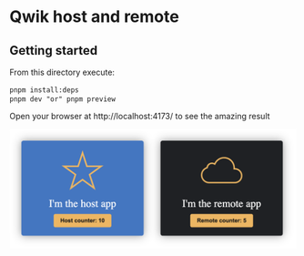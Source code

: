 # Qwik host and remote

## Getting started

From this directory execute:

```shell
pnpm install:deps
pnpm dev "or" pnpm preview
```

Open your browser at http://localhost:4173/ to see the amazing result

![screenshot](docs/screenshot.png)
